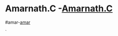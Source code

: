 # Amarnath.C -[Amarnath.C](https//:github.com/Amarnath.C)
#amar-[amar](https//:github.com/amar)





 

 

  `
  
  








